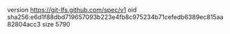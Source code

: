 version https://git-lfs.github.com/spec/v1
oid sha256:e6d1f88dbd719657093b223e4fb8c975234b71cefedb6389ec815aa82804acc3
size 5790
